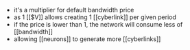 - it's a multiplier for default bandwidth price
- as 1 [[$V]] allows creating 1 [[cyberlink]] per given period
- if the price is lower than 1, the network will consume less of [[bandwidth]]
- allowing [[neurons]] to generate more [[cyberlinks]]